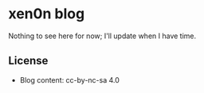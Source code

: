 # xen0n blog

Nothing to see here for now; I'll update when I have time.


## License

* Blog content: cc-by-nc-sa 4.0
